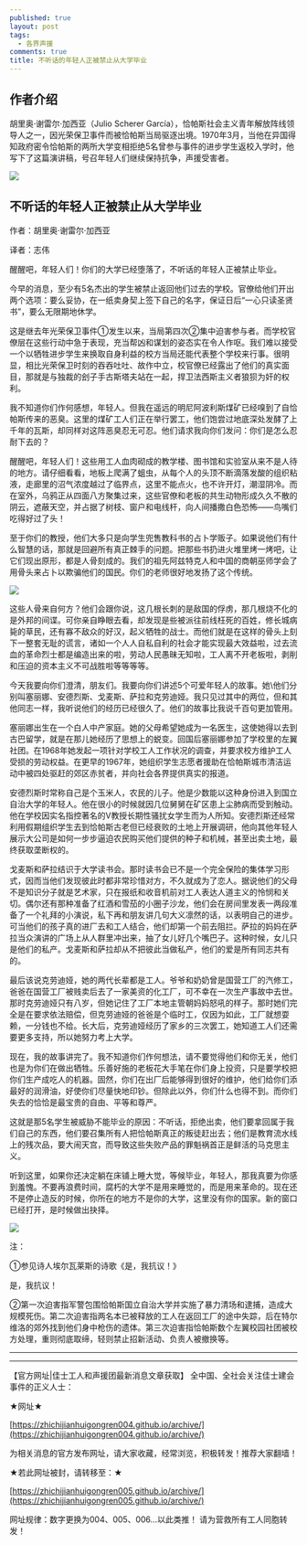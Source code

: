 ```yaml
---
published: true
layout: post
tags:
  - 各界声援
comments: true
title: 不听话的年轻人正被禁止从大学毕业
---
```


## 作者介绍

胡里奥·谢雷尔·加西亚（Julio Scherer García），恰帕斯社会主义青年解放阵线领导人之一，因光荣保卫事件而被恰帕斯当局驱逐出境。1970年3月，当他在异国得知政府密令恰帕斯的两所大学变相拒绝5名曾参与事件的进步学生返校入学时，他写下了这篇演讲稿，号召年轻人们继续保持抗争，声援受害者。

![](https://img3.doubanio.com/view/note/l/public/p54088046.webp)

## 不听话的年轻人正被禁止从大学毕业

作者：胡里奥·谢雷尔·加西亚

译者：志伟

醒醒吧，年轻人们！你们的大学已经堕落了，不听话的年轻人正被禁止毕业。

今早的消息，至少有5名杰出的学生被禁止返回他们过去的学校。官僚给他们开出两个选项：要么妥协，在一纸卖身契上签下自己的名字，保证日后“一心只读圣贤书”，要么无限期地休学。

这是继去年光荣保卫事件①发生以来，当局第四次②集中迫害参与者。而学校官僚层在这些行动中急于表现，充当帮凶和谋划的姿态实在令人作呕。我们难以接受一个以牺牲进步学生来换取自身利益的校方当局还能代表整个学校来行事。很明显，相比光荣保卫时刻的吞吞吐吐、故作中立，校官僚已经露出了他们的真实面目，那就是与独裁的刽子手古斯塔夫站在一起，捍卫法西斯主义者狼狈为奸的权利。

我不知道你们作何感想，年轻人。但我在遥远的明尼阿波利斯煤矿已经嗅到了自恰帕斯传来的恶臭。这里的煤矿工人们正在举行罢工，他们饱尝过地底深处发酵了上千年的瓦斯，却同样对这阵恶臭忍无可忍。他们请求我向你们发问：你们是怎么忍耐下去的？

醒醒吧，年轻人们！这些用工人血肉砌成的教学楼、图书馆和实验室从来不是人待的地方。请仔细看看，地板上爬满了蛆虫，从每个人的头顶不断滴落发酸的组织粘液，走廊里的沼气浓度越过了临界点，这里不能点火，也不许开灯，潮湿阴冷。而在室外，乌鸦正从四面八方聚集过来，这些官僚和老板的共生动物形成久久不散的阴云，遮蔽天空，并占据了树枝、窗户和电线杆，向人间播撒白色恐怖——鸟嘴们吃得好过了头！

至于你们的教授，他们大多只是向学生兜售教科书的占卜学贩子。如果说他们有什么智慧的话，那就是回避所有真正棘手的问题。把那些书扔进火堆里烤一烤吧，让它们现出原形，都是人骨刻成的。我们的祖先阿兹特克人和中国的商朝巫师学会了用骨头来占卜以欺骗他们的国民。你们的老师很好地发扬了这个传统。

![](https://img3.doubanio.com/view/note/l/public/p54088473.webp)

这些人骨来自何方？他们会跟你说，这几根长刺的是敌国的俘虏，那几根烧不化的是外邦的间谍。可你亲自睁眼去看，却发现是些被派往前线枉死的百姓，修长城病毙的草民，还有寡不敌众的好汉，起义牺牲的战士。而他们就是在这样的骨头上刻下一整套无耻的谎言，诸如一个人人自私自利的社会才能实现最大效益啦，过去流血的革命烈士都是编造出来的啦，劳动人民愚昧无知啦，工人离不开老板啦，剥削和压迫的资本主义不可战胜啦等等等等。

今天我要向你们澄清，朋友们。我要向你们讲述5个可爱年轻人的故事。她\他们分别叫塞丽娜、安德烈斯、戈麦斯、萨拉和克劳迪娅。我只见过其中的两位，但和其他同志一样，我听说他们的经历已经很久了。他们的故事比我说千百句更加管用。

塞丽娜出生在一个白人中产家庭。她的父母希望她成为一名医生，这使她得以去到古巴留学，就是在那儿她经历了思想上的蜕变。回国后塞丽娜参加了学校里的左翼社团。在1968年她发起一项针对学校工人工作状况的调查，并要求校方维护工人受损的劳动权益。在更早的1967年，她组织学生志愿者援助在恰帕斯城市清洁运动中被四处驱赶的郊区赤贫者，并向社会各界提供真实的报道。

安德烈斯时常称自己是个玉米人，农民的儿子。他是少数能以这种身份进入到国立自治大学的年轻人。他在很小的时候就因几位舅舅在矿区患上尘肺病而受到触动。他在学校因实名指控著名的V教授长期性骚扰女学生而为人所知。安德烈斯还经常利用假期组织学生去到恰帕斯古老但已经衰败的土地上开展调研，他向其他年轻人展示大公司是如何一步步逼迫农民购买他们提供的种子和机械，甚至出卖土地，最终获取垄断权的。

戈麦斯和萨拉结识于大学读书会。那时读书会已不是一个完全保险的集体学习形式，因而当他们发现彼此时都非常珍惜对方，不久就成为了恋人。据说他们的父母不是知识分子就是艺术家，只在报纸和收音机前对工人表达人道主义的怜悯和关切。偶尔还有那种准备了红酒和雪茄的小圈子沙龙，他们会在房间里发表一两段准备了一个礼拜的小演说，私下再和朋友讲几句大义凛然的话，以表明自己的进步。可当他们的孩子真的进厂去和工人结合，他们却第一个前去阻拦。萨拉的妈妈在萨拉当众演讲的广场上从人群里冲出来，抽了女儿好几个嘴巴子。这种时候，女儿只是他们的私产。戈麦斯和萨拉却从不把彼此当做私产，他们的爱是所有同志共有的。

最后该说克劳迪娅，她的两代长辈都是工人。爷爷和奶奶曾是国营工厂的汽修工，爸爸在国营工厂被贱卖后去了一家美资的化工厂，可不幸在一次生产事故中去世。那时克劳迪娅只有八岁，但她记住了工厂本地主管朝妈妈怒吼的样子。那时她们完全是在要求依法赔偿，但克劳迪娅的爸爸是个临时工，仅因为如此，工厂就想耍赖，一分钱也不给。长大后，克劳迪娅经历了家乡的三次罢工，她知道工人们还需要更多支持，所以她努力考上大学。

现在，我的故事讲完了。我不知道你们作何想法，请不要觉得他们和你无关，他们也是为你们在做出牺牲。乐善好施的老板花大手笔在你们身上投资，只是要学校把你们生产成吃人的机器。固然，你们在出厂后能够得到很好的维护，他们给你们添最好的润滑油，好使你们尽量快地印钞。但除此以外，你们什么也得不到。而你们失去的恰恰是最宝贵的自由、平等和尊严。

这就是那5名学生被威胁不能毕业的原因：不听话，拒绝出卖，他们要拿回属于我们自己的东西，他们要召集所有人把恰帕斯真正的叛徒赶出去；他们是教育流水线上的残次品，要大闹天宫，而导致这些失败产品的罪魁祸首正是鲜活的马克思主义。

听到这里，如果你还决定躺在床铺上睡大觉，等候毕业，年轻人，那我真要为你感到羞愧。不要再浪费时间，腐朽的大学不是用来睡觉的，而是用来革命的。现在还不是停止造反的时候，你所在的地方不是你的大学，这里没有你的国家。新的窗口已经打开，是时候做出抉择。

![](https://img3.doubanio.com/view/note/l/public/p54088551.webp)

注：

①参见诗人埃尔瓦莱斯的诗歌《是，我抗议！》

是，我抗议！

②第一次迫害指军警包围恰帕斯国立自治大学并实施了暴力清场和逮捕，造成大规模死伤。第二次迫害指两名本已被释放的工人在返回工厂的途中失踪，后在特尔维洛的郊外找到他们身中枪伤的遗体。第三次迫害指恰帕斯数个左翼校园社团被校方处理，重则彻底取缔，轻则禁止招新活动、负责人被撤换等。

---

---

【官方网址|佳士工人和声援团最新消息文章获取】
全中国、全社会关注佳士建会事件的正义人士：

★网址★

[https://zhichijianhuigongren004.github.io/archive/](https://zhichijianhuigongren004.github.io/archive/)

为相关消息的官方发布网址，请大家收藏，经常浏览，积极转发！推荐大家翻墙！

★若此网址被封，请转移至：★

[https://zhichijianhuigongren005.github.io/archive/](https://zhichijianhuigongren005.github.io/archive/)

网址规律：数字更换为004、005、006...以此类推！
请为营救所有工人同胞转发！
